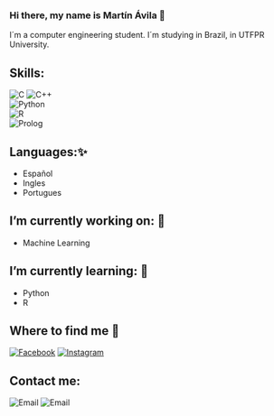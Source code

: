 ###  Hi there, my name is Martín Ávila 👋 
<!--
**mab0205/mab0205** is a ✨ _special_ ✨ repository because its `README.md` (this file) appears on your GitHub profile.-->

 I´m a computer engineering student.
 I´m studying in Brazil, in UTFPR University.
## Skills:
![C](https://img.shields.io/badge/C-0095D5?style=for-the-badge&logo=C&logoColor=white&labelColor=101010)
![C++](https://img.shields.io/badge/C++-0095D5?style=for-the-badge&logo=C&logoColor=white&labelColor=101010)</br>
![Python](https://img.shields.io/badge/python-54AC58?style=for-the-badge&logo=C&logoColor=white&labelColor=101010)</br>
![R](https://img.shields.io/badge/R-1CBCD2?style=for-the-badge&logo=C&logoColor=white&labelColor=101010)</br>
![Prolog](https://img.shields.io/badge/Prolog-F1463F?style=for-the-badge&logo=swi-prolog&logoColor=white&labelColor=101010)</br>
## Languages:✨
- Español
- Ingles
- Portugues
## I’m currently working on: 🔭
-  Machine Learning
## I’m currently learning: 🌱 
-  Python 
-  R
## Where to find me 👋
[![Facebook](https://img.shields.io/badge/MartinAvila-44a3f1?style=for-the-badge&logo=facebook&logoColor=white&labelColor=101010)](https://www.facebook.com/martin.avila.581187)
[![Instagram](https://img.shields.io/badge/MartinAvila-FF0000?style=for-the-badge&logo=instagram&logoColor=white&labelColor=101010)](https://www.instagram.com/martin.avila02)

## Contact me:
![Email](https://img.shields.io/badge/Español-martinete.avila@gmail.com-44a3f1?style=for-the-badge&logo=gmail&logoColor=white&labelColor=101010)
![Email](https://img.shields.io/badge/Portugues-martinavila@alunos.utfpr.edu.br-72ae2d?style=for-the-badge&logo=gmail&logoColor=white&labelColor=101010)


